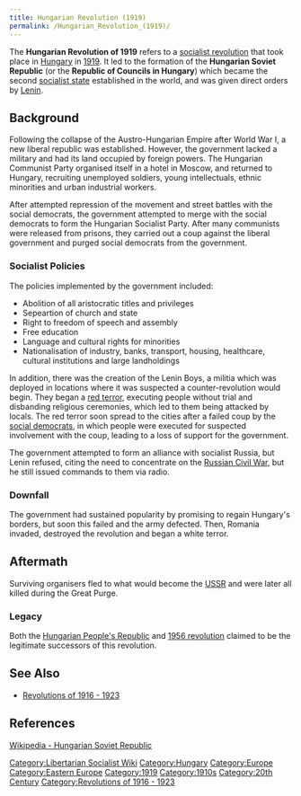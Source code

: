 ```yaml
---
title: Hungarian Revolution (1919)
permalink: /Hungarian_Revolution_(1919)/
---
```


The **Hungarian Revolution of 1919** refers to a [socialist
revolution](List_of_Revolutions.md "wikilink") that took place in
[Hungary](Hungary.md "wikilink") in
[1919](Timeline_of_Libertarian_Socialism_in_Eastern_Europe.md "wikilink").
It led to the formation of the **Hungarian Soviet Republic** (or the
**Republic of Councils in Hungary**) which became the second [socialist
state](Socialism_in_Practice.md "wikilink") established in the world, and
was given direct orders by [Lenin](Vladimir_Lenin.md "wikilink").

## Background

Following the collapse of the Austro-Hungarian Empire after World War I,
a new liberal republic was established. However, the government lacked a
military and had its land occupied by foreign powers. The Hungarian
Communist Party organised itself in a hotel in Moscow, and returned to
Hungary, recruiting unemployed soldiers, young intellectuals, ethnic
minorities and urban industrial workers.

After attempted repression of the movement and street battles with the
social democrats, the government attempted to merge with the social
democrats to form the Hungarian Socialist Party. After many communists
were released from prisons, they carried out a coup against the liberal
government and purged social democrats from the government.

### Socialist Policies

The policies implemented by the government included:

- Abolition of all aristocratic titles and privileges
- Sepeartion of church and state
- Right to freedom of speech and assembly
- Free education
- Language and cultural rights for minorities
- Nationalisation of industry, banks, transport, housing, healthcare,
  cultural institutions and large landholdings

In addition, there was the creation of the Lenin Boys, a militia which
was deployed in locations where it was suspected a counter-revolution
would begin. They began a [red terror](Red_Terror_(Hungary).md "wikilink"),
executing people without trial and disbanding religious ceremonies,
which led to them being attacked by locals. The red terror soon spread
to the cities after a failed coup by the [social
democrats](Social_Democracy.md "wikilink"), in which people were executed
for suspected involvement with the coup, leading to a loss of support
for the government.

The government attempted to form an alliance with socialist Russia, but
Lenin refused, citing the need to concentrate on the [Russian Civil
War](Russian_Civil_War.md "wikilink"), but he still issued commands to them
via radio.

### Downfall

The government had sustained popularity by promising to regain Hungary's
borders, but soon this failed and the army defected. Then, Romania
invaded, destroyed the revolution and began a white terror.

## Aftermath

Surviving organisers fled to what would become the
[USSR](USSR.md "wikilink") and were later all killed during the Great
Purge.

### Legacy

Both the [Hungarian People's
Republic](Hungarian_People's_Republic.md "wikilink") and [1956
revolution](Hungarian_Revolution_(1956).md "wikilink") claimed to be the
legitimate successors of this revolution.

## See Also

- [Revolutions of 1916 - 1923](Revolutions_of_1916_-_1923.md "wikilink")

## References

[Wikipedia - Hungarian Soviet
Republic](https://en.wikipedia.org/wiki/Hungarian_Soviet_Republic)

[Category:Libertarian Socialist
Wiki](Category:Libertarian_Socialist_Wiki.md "wikilink")
[Category:Hungary](Category:Hungary.md "wikilink")
[Category:Europe](Category:Europe.md "wikilink") [Category:Eastern
Europe](Category:Eastern_Europe.md "wikilink")
[Category:1919](Category:1919.md "wikilink")
[Category:1910s](Category:1910s.md "wikilink") [Category:20th
Century](Category:20th_Century.md "wikilink") [Category:Revolutions of
1916 - 1923](Category:Revolutions_of_1916_-_1923.md "wikilink")